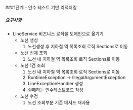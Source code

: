 ###1단계 - 인수 테스트 기반 리팩터링
##### 요구사항
* LineService 비즈니스 로직을 도메인으로 옮기기
  * 노선 생성
    1. 노선생성 후 지하철 역 목록조회 로직 Sections로 이동
  * 노선 전체 조회
    1. 노선 내 지하철 역 목록조회 로직 Sections로 이동
  * 노선 1건 조회
    1. 노선 내 지하철 역 목록조회 로직 Sections로 이동
    2. RuntimeException -> IllegalArgumentException
    3. LineExceptionHandler 생성
    4. 실패하는 인수테스트코드 작성
  * 노선 수정
    1. 노선 조회부분 기존 메서드 재사용

